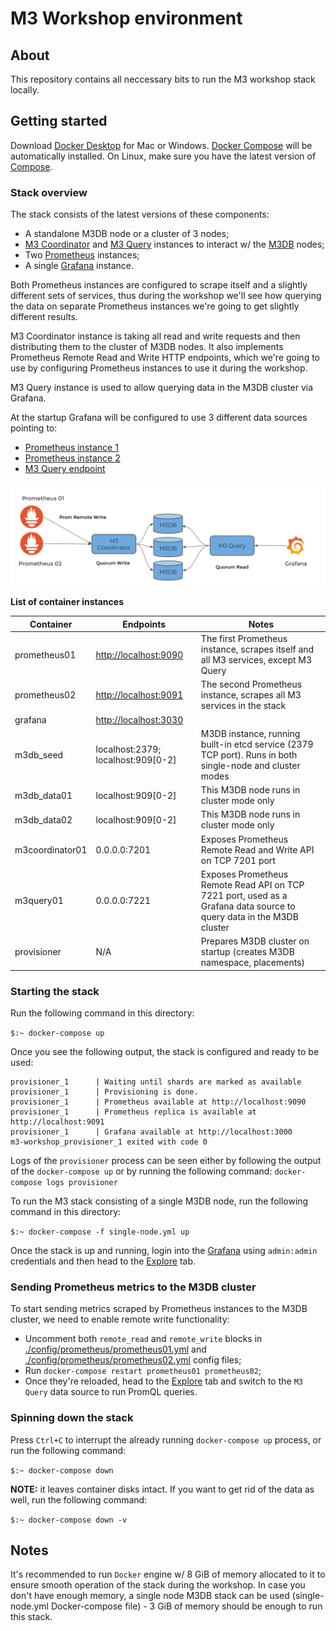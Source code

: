 # M3 Workshop environment
 
## About

This repository contains all neccessary bits to run the M3 workshop stack locally.


## Getting started

Download [Docker Desktop](https://www.docker.com/products/docker-desktop) for Mac or Windows. [Docker Compose](https://docs.docker.com/compose) will be automatically installed. On Linux, make sure you have the latest version of [Compose](https://docs.docker.com/compose/install/). 


### Stack overview

The stack consists of the latest versions of these components:

- A standalone M3DB node or a cluster of 3 nodes;
- [M3 Coordinator](https://m3db.io/docs/m3coordinator/) and [M3 Query](https://m3db.io/docs/m3query/) instances to interact w/ the [M3DB](https://m3db.io/docs/m3db/) nodes;
- Two [Prometheus](https://prometheus.io/docs/introduction/overview/) instances;
- A single [Grafana](https://grafana.com/) instance.

Both Prometheus instances are configured to scrape itself and a slightly different sets of services, thus during the 
workshop we'll see how querying the data on separate Prometheus instances we're going to get slightly different results. 

M3 Coordinator instance is taking all read and write requests and then distributing them to the cluster of M3DB nodes. It also implements Prometheus Remote Read and Write HTTP endpoints, which we're going to use by configuring Prometheus instances to use it during the workshop.

M3 Query instance is used to allow querying data in the M3DB cluster via Grafana.

At the startup Grafana will be configured to use 3 different data sources pointing to:

- [Prometheus instance 1](http://localhost:9090)
- [Prometheus instance 2](http://localhost:9091)
- [M3 Query endpoint](http://localhost:7221)

![Architecture diagram](./m3-workshop-schema.png)

**List of container instances**

| Container   | Endpoints 	| Notes		|
| ----------- | ----------- |-----------|
| prometheus01| [http://localhost:9090](http://localhost:9090)|The first Prometheus instance, scrapes itself and all M3 services, except M3 Query|
| prometheus02| [http://localhost:9091](http://localhost:9091)|The second Prometheus instance, scrapes all M3 services in the stack|
| grafana| [http://localhost:3030](http://localhost:3030)||
| m3db_seed	  | localhost:2379; localhost:909[0-2]| M3DB instance, running built-in etcd service (2379 TCP port). Runs in both single-node and cluster modes|
| m3db_data01 | localhost:909[0-2]  | This M3DB node runs in cluster mode only |
| m3db_data02 | localhost:909[0-2]  | This M3DB node runs in cluster mode only |
| m3coordinator01| 0.0.0.0:7201 | Exposes Prometheus Remote Read and Write API on TCP 7201 port |
| m3query01 	| 0.0.0.0:7221  | Exposes Prometheus Remote Read API on TCP 7221 port, used as a Grafana data source to query data in the M3DB cluster|
| provisioner | N/A | Prepares M3DB cluster on startup (creates M3DB namespace, placements)|


### Starting the stack

Run the following command in this directory:

```$:~ docker-compose up```

Once you see the following output, the stack is configured and ready to be used: 

```
provisioner_1      | Waiting until shards are marked as available
provisioner_1      | Provisioning is done.
provisioner_1      | Prometheus available at http://localhost:9090
provisioner_1      | Prometheus replica is available at http://localhost:9091
provisioner_1      | Grafana available at http://localhost:3000
m3-workshop_provisioner_1 exited with code 0
```

Logs of the `provisioner` process can be seen either by following the output of the `docker-compose up` or by running the following command: ```docker-compose logs provisioner```

To run the M3 stack consisting of a single M3DB node, run the following command in this directory:

```$:~ docker-compose -f single-node.yml up```

Once the stack is up and running, login into the [Grafana](http://localhost:3030) using `admin:admin` credentials and then head to the [Explore](http://localhost:3000/explore) tab.

### Sending Prometheus metrics to the M3DB cluster

To start sending metrics scraped by Prometheus instances to the M3DB cluster, we need to enable remote write functionality:

- Uncomment both `remote_read` and `remote_write` blocks in [./config/prometheus/prometheus01.yml](./config/prometheus/prometheus01.yml) and [./config/prometheus/prometheus02.yml](./config/prometheus/prometheus02.yml) config files;
- Run `docker-compose restart prometheus01 prometheus02`;
- Once they're reloaded, head to the [Explore](http://localhost:3000/explore) tab and switch to the `M3 Query` data source to run PromQL queries.

### Spinning down the stack

Press `Ctrl+C` to interrupt the already running `docker-compose up` process, or run the following command:

```$:~ docker-compose down```

**NOTE:** it leaves container disks intact. If you want to get rid of the data as well, run the following command:

```$:~ docker-compose down -v```


## Notes

It's recommended to run `Docker` engine w/ 8 GiB of memory allocated to it to ensure smooth operation of the stack during the workshop. In case you don't have enough memory, a single node M3DB stack can be used (single-node.yml Docker-compose file) - 3 GiB of memory should be enough to run this stack.
